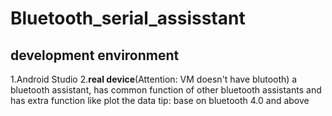 # Bluetooth_serial_assisstant
## development environment
1.Android Studio
2.**real device**(Attention: VM doesn't have blutooth)
a bluetooth assistant, has common function of other bluetooth assistants and has extra function like plot the data
tip: base on bluetooth 4.0 and above
